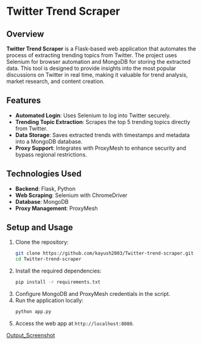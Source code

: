 # Twitter Trend Scraper

## Overview

**Twitter Trend Scraper** is a Flask-based web application that automates the process of extracting trending topics from Twitter. The project uses Selenium for browser automation and MongoDB for storing the extracted data. This tool is designed to provide insights into the most popular discussions on Twitter in real time, making it valuable for trend analysis, market research, and content creation.

## Features

- **Automated Login**: Uses Selenium to log into Twitter securely.
- **Trending Topic Extraction**: Scrapes the top 5 trending topics directly from Twitter.
- **Data Storage**: Saves extracted trends with timestamps and metadata into a MongoDB database.
- **Proxy Support**: Integrates with ProxyMesh to enhance security and bypass regional restrictions.

## Technologies Used

- **Backend**: Flask, Python
- **Web Scraping**: Selenium with ChromeDriver
- **Database**: MongoDB
- **Proxy Management**: ProxyMesh

## Setup and Usage

1. Clone the repository:
   ```bash
   git clone https://github.com/kayush2003/Twitter-trend-scraper.git
   cd Twitter-trend-scraper
   ```
2. Install the required dependencies:
   ```bash
   pip install -r requirements.txt
   ```
3. Configure MongoDB and ProxyMesh credentials in the script.
4. Run the application locally:
   ```bash
   python app.py
   ```
5. Access the web app at `http://localhost:8080`.

[Output_Screenshot](https://github.com/user-attachments/assets/99c023fb-759e-4169-a232-0740cabb7c31)
